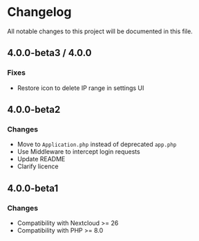 <!--
  - SPDX-FileCopyrightText: 2023 Nextcloud GmbH and Nextcloud contributors
  - SPDX-License-Identifier: AGPL-3.0-or-later
-->
# Changelog
All notable changes to this project will be documented in this file.


## 4.0.0-beta3 / 4.0.0
### Fixes
- Restore icon to delete IP range in settings UI

## 4.0.0-beta2
### Changes
- Move to `Application.php` instead of deprecated `app.php`
- Use Middleware to intercept login requests
- Update README
- Clarify licence

## 4.0.0-beta1
### Changes
- Compatibility with Nextcloud >= 26
- Compatibility with PHP >= 8.0

